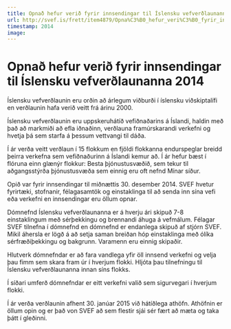 ```yaml
---
title: Opnað hefur verið fyrir innsendingar til Íslensku vefverðlaunanna 2014
url: http://svef.is/frett/item4879/Opna%C3%B0_hefur_veri%C3%B0_fyrir_innsendingar_til_%C3%8Dslensku_vefver%C3%B0launanna_2014/
timestamp: 2014
image:
---
```


# Opnað hefur verið fyrir innsendingar til Íslensku vefverðlaunanna 2014

Íslensku vefverðlaunin eru orðin að árlegum viðburði í íslensku viðskiptalífi en verðlaunin hafa verið veitt frá árinu 2000.

Íslensku vefverðlaunin eru uppskeruhátíð vefiðnaðarins á Íslandi, haldin með það að markmiði að efla iðnaðinn, verðlauna framúrskarandi verkefni og hvetja þá sem starfa á þessum vettvangi til dáða.

Í ár verða veitt verðlaun í 15 flokkum en fjöldi flokkanna endurspeglar breidd þeirra verkefna sem vefiðnaðurinn á Íslandi kemur að. Í ár hefur bæst í flóruna einn glænýr flokkur: Besta þjónustusvæðið, sem tekur til aðgangsstýrða þjónustusvæða sem einnig eru oft nefnd Mínar síður.

Opið var fyrir innsendingar til miðnættis 30. desember 2014. SVEF hvetur fyrirtæki, stofnanir, félagasamtök og einstaklinga til að senda inn sína vefi eða verkefni en innsendingar eru öllum opnar.

Dómnefnd Íslensku vefverðlaunanna er á hverju ári skipuð 7-8 einstaklingum með sérþekkingu og brennandi áhuga á vefmálum. Félagar SVEF tilnefna í dómnefnd en dómnefnd er endanlega skipuð af stjórn SVEF. Mikil áhersla er lögð á að setja saman breiðan hóp einstaklinga með ólíka sérfræðiþekkingu og bakgrunn. Varamenn eru einnig skipaðir.

Hlutverk dómnefndar er að fara vandlega yfir öll innsend verkefni og velja þau fimm sem skara fram úr í hverjum flokki. Hljóta þau tilnefningu til Íslensku vefverðlaunanna innan síns flokks.

Í síðari umferð dómnefndar er eitt verkefni valið sem sigurvegari í hverjum flokki.

Í ár verða verðlaunin afhent 30. janúar 2015 við hátíðlega athöfn. Athöfnin er öllum opin og er það von SVEF að sem flestir sjái sér fært að mæta og taka þátt í gleðinni.
